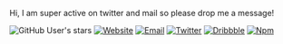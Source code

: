 Hi, I am super active on twitter and mail so please drop me a message!  

![GitHub User's stars](https://img.shields.io/github/stars/surajmandalcell?logo=github)
[![Website](https://img.shields.io/badge/website-004187?logo=About.me&logoColor=white)](https://surajmandal.in)
[![Email](https://img.shields.io/badge/email-788cb6?logo=About.me&logoColor=white)](mailto:surajmandalcell@gmail.com)
[![Twitter](https://img.shields.io/badge/Twitter-1DA1F2?logo=twitter&logoColor=white)](https://twitter.com/surajmandalcell)
[![Dribbble](https://img.shields.io/badge/Dribbble-EA4C89?logo=dribbble&logoColor=white)](https://dribbble.com/surajmandalcell)
[![Npm](https://img.shields.io/badge/npm-CB3837?logo=npm&logoColor=white)](https://www.npmjs.com/~surajmandalcell)  
